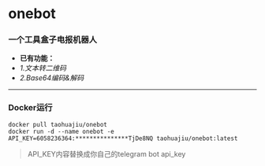 # **onebot**

### **一个工具盒子电报机器人**

- **已有功能：**
- _1.文本转二维码_
- _2.Base64编码&解码_
---
### Docker运行

```
docker pull taohuajiu/onebot
docker run -d --name onebot -e API_KEY=6058236364:***************TjDe8NQ taohuajiu/onebot:latest
```

> API_KEY内容替换成你自己的telegram bot api_key
